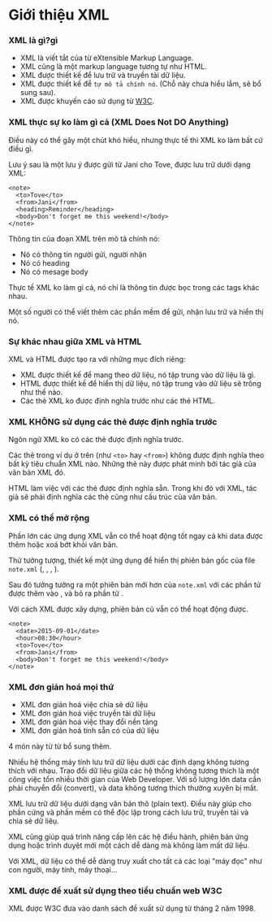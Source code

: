 # Giới thiệu XML

### XML là gì?gì

- XML là viết tắt của từ eXtensible Markup Language.
- XML cũng là một markup language tương tự như HTML.
- XML được thiết kế để lưu trữ và truyền tải dữ liệu.
- XML được thiết kế để `tự mô tả chính nó`. (Chỗ này chưa hiểu lắm, sẽ bổ sung sau).
- XML được khuyến cáo sử dụng từ [W3C](https://viblo.asia/p/tim-hieu-ve-thiet-ke-web-chuan-w3c-924lJPVXKPM).

### XML thực sự ko làm gì cả (XML Does Not DO Anything)

Điều này có thể gây một chút khó hiểu, nhưng thực tế thì XML ko làm bất cứ điều gì.

Lưu ý sau là một lưu ý được gửi từ Jani cho Tove, được lưu trữ dưới dạng XML:

```
<note>
  <to>Tove</to>
  <from>Jani</from>
  <heading>Reminder</heading>
  <body>Don't forget me this weekend!</body>
</note>
```

Thông tin của đoạn XML trên mô tả chính nó:

- Nó có thông tin người gửi, người nhận
- Nó có heading
- Nó có mesage body

Thực tế XML ko làm gì cả, nó chỉ là thông tin được bọc trong các tags khác nhau.

Một số người có thể viết thêm các phần mềm để gửi, nhận lưu trữ và hiển thị nó.

### Sự khác nhau giữa XML và HTML

XML và HTML được tạo ra với những mục đích riêng:

- XML được thiết kế để mang theo dữ liệu, nó tập trung vào dữ liệu là gì.
- HTML được thiết kế để hiển thị dữ liệu, nó tập trung vào dữ liệu sẽ trông như thế nào.
- Các thẻ XML ko được định nghĩa trước như các thẻ HTML.

### XML KHÔNG sử dụng các thẻ được định nghĩa trước

Ngôn ngữ XML ko có các thẻ được định nghĩa trước.

Các thẻ trong ví dụ ở trên (như `<to>` hay `<from>`) không được định nghĩa theo bất kỳ tiêu chuẩn XML nào. Những thẻ này được phát minh bởi tác giả của văn bản XML đó.

HTML làm việc với các thẻ được định nghĩa sẵn. Trong khi đó với XML, tác giả sẽ phải định nghĩa các thẻ cũng như cấu trúc của văn bản.

### XML có thể mở rộng

Phần lớn các ứng dụng XML vẫn có thể hoạt động tốt ngay cả khi data được thêm hoặc xoá bớt khỏi văn bản.

Thử tưởng tượng, thiết kế một ứng dụng để hiển thị phiên bản gốc của file `note.xml` (<to>, <from>, <heading>, <body>).

Sau đó tưởng tưởng ra một phiên bản mới hơn của `note.xml` với các phần tử được thêm vào <date>, <hour> và bỏ ra phần tử <heading>.

Với cách XML được xây dựng, phiên bản cũ vẫn có thể hoạt động được.

```
<note>
  <date>2015-09-01</date>
  <hour>08:30</hour>
  <to>Tove</to>
  <from>Jani</from>
  <body>Don't forget me this weekend!</body>
</note>
```

### XML đơn giản hoá mọi thứ

- XML đơn giản hoá việc chia sẻ dữ liệu
- XML đơn giản hoá việc truyền tải dữ liệu
- XML đơn giản hoá việc thay đổi nền tảng
- XML đơn giản hoá tính sẵn có của dữ liệu

4 món này từ từ bổ sung thêm.

Nhiều hệ thống máy tính lưu trữ dữ liệu dưới các định dạng không tương thích với nhau. Trao đổi dữ liệu giữa các hệ thống không tương thích là một công việc tốn nhiều thời gian của Web Developer. Với số lượng lớn data cần phải chuyển đổi (convert), và data không tương thích thường xuyên bị mất.

XML lưu trữ dữ liệu dưới dạng văn bản thô (plain text). Điều này giúp cho phần cứng và phần mềm có thể độc lập trong cách lưu trữ, truyền tải và chia sẻ dữ liêụ.

XML cũng giúp quá trình nâng cấp lên các hệ điều hành, phiên bản ứng dụng hoặc trình duyệt mới một cách dễ dàng mà không làm mất dữ liệu.

Với XML, dữ liệu có thể dễ dàng truy xuất cho tất cả các loại "máy đọc" như con người, máy tính, máy thoại...

### XML được đề xuất sử dụng theo tiều chuẩn web W3C

XML được W3C đưa vào danh sách đề xuất sử dụng từ tháng 2 năm 1998.
